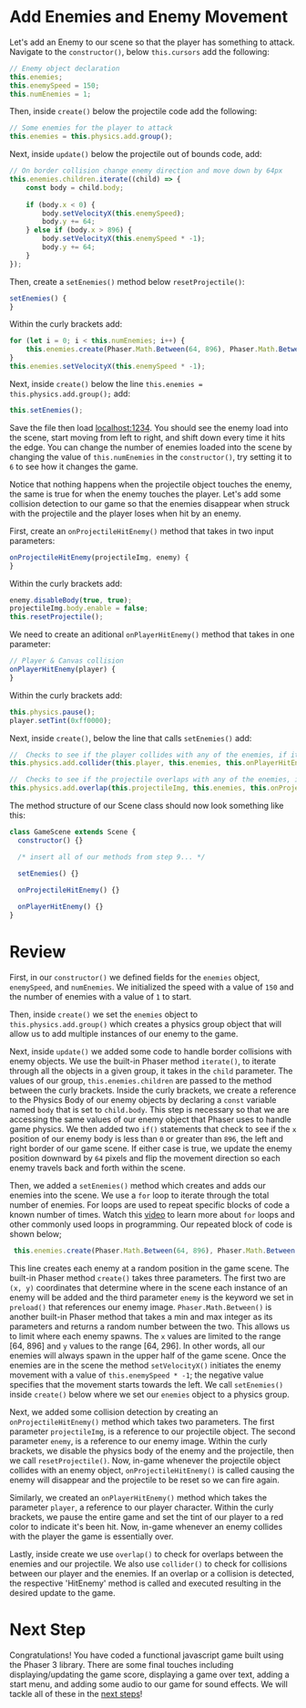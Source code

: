 # Add Enemies and Enemy Movement

Let's add an Enemy to our scene so that the player has something to attack. Navigate to the `constructor()`, below `this.cursors` add the following:

```js
// Enemy object declaration
this.enemies;
this.enemySpeed = 150;
this.numEnemies = 1;
```

Then, inside `create()` below the projectile code add the following:

```js
// Some enemies for the player to attack
this.enemies = this.physics.add.group();
```

Next, inside `update()` below the projectile out of bounds code, add:

```js
// On border collision change enemy direction and move down by 64px
this.enemies.children.iterate((child) => {
    const body = child.body;
            
    if (body.x < 0) {
        body.setVelocityX(this.enemySpeed);
        body.y += 64;
    } else if (body.x > 896) {
        body.setVelocityX(this.enemySpeed * -1);
        body.y += 64;
    }
});
```

Then, create a `setEnemies()` method below `resetProjectile()`:

```js
setEnemies() {
}
```

Within the curly brackets add:

```js
for (let i = 0; i < this.numEnemies; i++) {
    this.enemies.create(Phaser.Math.Between(64, 896), Phaser.Math.Between(64, 296), 'enemy');
}
this.enemies.setVelocityX(this.enemySpeed * -1);
```

Next, inside `create()` below the line `this.enemies = this.physics.add.group();` add:

```js
this.setEnemies();
```

Save the file then load [localhost:1234](http://localhost:1234). You should see the enemy load into the scene, start moving from left to right, and shift down every time it hits the edge. You can change the number of enemies loaded into the scene by changing the value of `this.numEnemies` in the `constructor()`, try setting it to `6` to see how it changes the game.

Notice that nothing happens when the projectile object touches the enemy, the same is true for when the enemy touches the player. Let's add some collision detection to our game so that the enemies disappear when struck with the projectile and the player loses when hit by an enemy.

First, create an `onProjectileHitEnemy()` method that takes in two input parameters:

```js
onProjectileHitEnemy(projectileImg, enemy) {
}
```

Within the curly brackets add:

```js
enemy.disableBody(true, true);
projectileImg.body.enable = false;
this.resetProjectile();
```

We need to create an aditional `onPlayerHitEnemy()` method that takes in one parameter:

```js
// Player & Canvas collision
onPlayerHitEnemy(player) {
}
```

Within the curly brackets add:

```js
this.physics.pause();
player.setTint(0xff0000);
```

Next, inside `create()`, below the line that calls `setEnemies()` add:

```js
//  Checks to see if the player collides with any of the enemies, if it does call the onPlayerHitEnemy method
this.physics.add.collider(this.player, this.enemies, this.onPlayerHitEnemy, null, this);

//  Checks to see if the projectile overlaps with any of the enemies, if so call the onProjectileHitEnemy method
this.physics.add.overlap(this.projectileImg, this.enemies, this.onProjectileHitEnemy, null, this); 
```

The method structure of our Scene class should now look something like this:
```js
class GameScene extends Scene {
  constructor() {}

  /* insert all of our methods from step 9... */

  setEnemies() {}

  onProjectileHitEnemy() {}
  
  onPlayerHitEnemy() {}
}
```

# Review

First, in our `constructor()` we defined fields for the `enemies` object, `enemySpeed`, and `numEnemies`. We initialized the speed with a value of `150` and the number of enemies with a value of `1` to start.

Then, inside `create()` we set the `enemies` object to `this.physics.add.group()` which creates a physics group object that will allow us to add multiple instances of our enemy to the game. 

Next, inside `update()` we added some code to handle border collisions with enemy objects. We use the built-in Phaser method `iterate()`, to iterate through all the objects in a given group, it takes in the `child` parameter. The values of our group, `this.enemies.children` are passed to the method between the curly brackets. Inside the curly brackets, we create a reference to the Physics Body of our enemy objects by declaring a `const` variable named `body` that is set to `child.body`. This step is necessary so that we are accessing the same values of our enemy object that Phaser uses to handle game physics. We then added two `if()` statements that check to see if the `x` position of our enemy body is less than `0` or greater than `896`, the left and right border of our game scene. If either case is true, we update the enemy position downward by `64` pixels and flip the movement direction so each enemy travels back and forth within the scene.

Then, we added a `setEnemies()` method which creates and adds our enemies into the scene. We use a `for` loop to iterate through the total number of enemies. For loops are used to repeat specific blocks of code a known number of times. Watch this [video](https://www.youtube.com/watch?v=s9wW2PpJsmQ) to learn more about `for` loops and other commonly used loops in programming. Our repeated block of code is shown below;

```js
 this.enemies.create(Phaser.Math.Between(64, 896), Phaser.Math.Between(64, 296), 'enemy');
 ```

  This line creates each enemy at a random position in the game scene. The built-in Phaser method `create()` takes three parameters. The first two are `(x, y)` coordinates that determine where in the scene each instance of an enemy will be added and the third parameter `enemy` is the keyword we set in `preload()` that references our enemy image. `Phaser.Math.Between()` is another built-in Phaser method that takes a min and max integer as its parameters and returns a random number between the two. This allows us to limit where each enemy spawns. The `x` values are limited to the range [64, 896] and `y` values to the range [64, 296]. In other words, all our enemies will always spawn in the upper half of the game scene. Once the enemies are in the scene the method `setVelocityX()` initiates the enemy movement with a value of `this.enemySpeed * -1`; the negative value specifies that the movement starts towards the left. We call `setEnemies()` inside `create()` below where we set our `enemies` object to a physics group.

  Next, we added some collision detection by creating an `onProjectileHitEnemy()` method which takes two parameters. The first parameter `projectileImg`, is a reference to our projectile object. The second parameter `enemy`, is a reference to our enemy image. Within the curly brackets, we disable the physics body of the enemy and the projectile, then we call `resetProjectile()`. Now, in-game whenever the projectile object collides with an enemy object, `onProjectileHitEnemy()` is called causing the enemy will disappear and the projectile to be reset so we can fire again.

  Similarly, we created an `onPlayerHitEnemy()` method which takes the parameter `player`, a reference to our player character. Within the curly brackets, we pause the entire game and set the tint of our player to a red color to indicate it's been hit. Now, in-game whenever an enemy collides with the player the game is essentially over.

  Lastly, inside create we use `overlap()` to check for overlaps between the enemies and our projectile. We also use `collider()` to check for collisions between our player and the enemies. If an overlap or a collision is detected, the respective 'HitEnemy' method is called and executed resulting in the desired update to the game.

  # Next Step

  Congratulations! You have coded a functional javascript game built using the Phaser 3 library. There are some final touches including displaying/updating the game score, displaying a game over text, adding a start menu, and adding some audio to our game for sound effects. We will tackle all of these in the [next steps](step11.md)!




